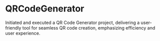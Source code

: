 # QRCodeGenerator
Initiated and executed a QR Code Generator project, delivering a user-friendly tool for seamless QR code creation, emphasizing efficiency and user experience.
